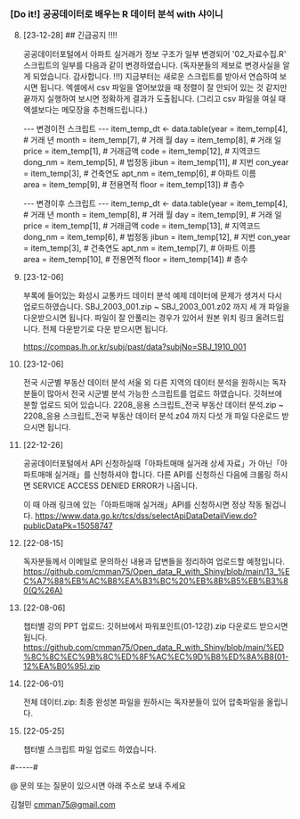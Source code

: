 ### [Do it!] 공공데이터로 배우는 R 데이터 분석 with 샤이니

8) [23-12-28]  ## 긴급공지 !!!!

   공공데이터포털에서 아파트 실거래가 정보 구조가 일부 변경되어 '02_자료수집.R' 스크립트의 일부를 다음과 같이 변경하였습니다.
   (독자분들의 제보로 변경사실을 알게 되었습니다. 감사합니다. !!!)
   지금부터는 새로운 스크립트를 받아서 연습하여 보시면 됩니다.
   엑셀에서 csv 파일을 열어보았을 때 정렬이 잘 안되어 있는 것 같지만 끝까지 실행하여 보시면 정확하게 결과가 도출됩니다.
   (그리고 csv 파일을 여실 때 엑셀보다는 메모장을 추천해드립니다.)

   --- 변경이전 스크립트 ---
   item_temp_dt <- data.table(year = item_temp[4],     # 거래 년
                              month = item_temp[7],    # 거래 월
                              day = item_temp[8],      # 거래 일
                              price = item_temp[1],    # 거래금액
                              code = item_temp[12],    # 지역코드
                              dong_nm = item_temp[5],  # 법정동
                              jibun = item_temp[11],   # 지번
                              con_year = item_temp[3], # 건축연도 
                              apt_nm = item_temp[6],   # 아파트 이름   
                              area = item_temp[9],     # 전용면적
                              floor = item_temp[13])   # 층수

   
   --- 변경이후 스크립트 ---
   item_temp_dt <- data.table(year = item_temp[4],     # 거래 년 
                              month = item_temp[8],    # 거래 월
                              day = item_temp[9],      # 거래 일
                              price = item_temp[1],    # 거래금액
                              code = item_temp[13],    # 지역코드
                              dong_nm = item_temp[6],  # 법정동
                              jibun = item_temp[12],   # 지번
                              con_year = item_temp[3], # 건축연도 
                              apt_nm = item_temp[7],   # 아파트 이름   
                              area = item_temp[10],     # 전용면적
                              floor = item_temp[14])   # 층수 




7) [23-12-06]
   
   부록에 들어있는 화성시 교통카드 데이터 분석 예제 데이터에 문제가 생겨서 다시 업로드하였습니다.
   SBJ_2003_001.zip ~ SBJ_2003_001.z02 까지 세 개 파일을 다운받으시면 됩니다.
   파일이 잘 안풀리는 경우가 있어서 원본 위치 링크 올려드립니다. 전체 다운받기로 다운 받으시면 됩니다.
   
   https://compas.lh.or.kr/subj/past/data?subjNo=SBJ_1910_001

6) [23-12-06] 

   전국 시군별 부동산 데이터 분석
   서울 외 다른 지역의 데이터 분석을 원하시는 독자분들이 많아서 전국 시군별 분석 가능한 스크립트를 업로드 하였습니다.
   깃허브에 분할 업로드 되어 있습니다.
   2208_응용 스크립트_전국 부동산 데이터 분석.zip ~ 2208_응용 스크립트_전국 부동산 데이터 분석.z04 까지 다섯 개 파일 다운로드 받으시면 됩니다.

 5) [22-12-26]
   
    공공데이터포털에서 API 신청하실때「아파트매매 실거래 상세 자료」가 아닌「아파트매매 실거래」를 신청하셔야 합니다.
    다른 API를 신청하신 다음에 크롤링 하시면 SERVICE ACCESS DENIED ERROR가 나옵니다.
    
    이 때 아래 링크에 있는「아파트매매 실거래」API를 신청하시면 정상 작동 될겁니다.
    https://www.data.go.kr/tcs/dss/selectApiDataDetailView.do?publicDataPk=15058747

4) [22-08-15] 

   독자분들께서 이메일로 문의하신 내용과 답변들을 정리하여 업로드할 예정입니다.
   https://github.com/cmman75/Open_data_R_with_Shiny/blob/main/13_%EC%A7%88%EB%AC%B8%EA%B3%BC%20%EB%8B%B5%EB%B3%80(Q%26A)
   
3) [22-08-06] 

    챕터별 강의 PPT 업로드: 깃허브에서 파워포인트(01-12강).zip 다운로드 받으시면 됩니다.
    https://github.com/cmman75/Open_data_R_with_Shiny/blob/main/%ED%8C%8C%EC%9B%8C%ED%8F%AC%EC%9D%B8%ED%8A%B8(01-12%EA%B0%95).zip
              
2) [22-06-01] 

   전체 데이터.zip: 최종 완성본 파일을 원하시는 독자분들이 있어 압축파일을 올립니다.

1) [22-05-25] 

   챕터별 스크립트 파일 업로드 하였습니다.
   
#-----#   
   
@ 문의 또는 질문이 있으시면 아래 주소로 보내 주세요

  김철민 cmman75@gmail.com


